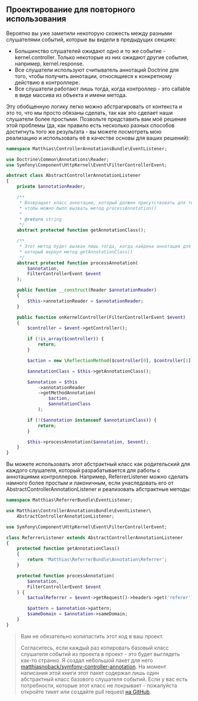 ## Проектирование для повторного использования

Вероятно вы уже заметили некоторую схожесть между разными слушателями событий, которые вы видели в предыдущих секциях:

- Большинство слушателей ожидают одно и то же событие - kernel.controller. Только некоторые из них ожидают другие события, например, kernel.response.
- Все слушатели используют считыватель аннотаций Doctrine для того, чтобы получить аннотации, относящиеся к конкретному действию в контроллере.
- Все слушатели работают лишь тогда, когда контроллер - это callable в виде массива из объекта и имени метода.

Эту обобщенную логику легко можно абстрагировать от контекста и это то, что мы просто обязаны сделать, так как это сделает наши слушатели более простыми. Позвольте представить вам моё решение этой проблемы (да, как правило есть несколько разных способов достигнуть того же результата - вы можете посмотреть мою реализацию и использовать её в качестве основы для ваших решений):

```php
namespace Matthias\ControllerAnnotationsBundle\EventListener;

use Doctrine\Common\Annotations\Reader;
use Symfony\Component\HttpKernel\Event\FilterControllerEvent;

abstract class AbstractControllerAnnotationListener
{
    private $annotationReader;

    /**
     * Возвращает класс аннотации, который должен присутствовать для текущего контроллера, для того
     * чтобы можно было вызвать метод processAnnotation()
     *
     * @return string
     */
    abstract protected function getAnnotationClass();

    /**
     * Этот метод будет вызван лишь тогда, когда найдена аннотация для класса, 
     * который вернул метод getAnnotationClass()
     */
    abstract protected function processAnnotation(
        $annotation,
        FilterControllerEvent $event
    );

    public function __construct(Reader $annotationReader)
    {
        $this->annotationReader = $annotationReader;
    }

    public function onKernelController(FilterControllerEvent $event)
    {
        $controller = $event->getController();

        if (!is_array($controller)) {
            return;
        }

        $action = new \ReflectionMethod($controller[0], $controller[1]);

        $annotationClass = $this->getAnnotationClass();

        $annotation = $this
            ->annotationReader
            ->getMethodAnnotation(
                $action,
                $annotationClass
            );

        if (!($annotation instanceof $annotationClass)) {
            return;
        }

        $this->processAnnotation($annotation, $event);
    }
}
```

Вы можете использовать этот абстрактный класс как родительский для каждого слушателя, который разрабатывается для работы с аннотациями контроллеров. Например, ReferrerListener можно сделать намного более простым и лаконичным, если унаследовать его от AbstractControllerAnnotationListener и реализовать абстрактные методы:

```php
namespace Matthias\ReferrerBundle\EventListener;

use Matthias\ControllerAnnotationsBundle\EventListener\
    AbstractControllerAnnotationListener;

use Symfony\Component\HttpKernel\Event\FilterControllerEvent;

class ReferrerListener extends AbstractControllerAnnotationListener
{
    protected function getAnnotationClass()
    {
        return 'Matthias\ReferrerBundle\Annotation\Referrer';
    }

    protected function processAnnotation(
        $annotation,
        FilterControllerEvent $event
    ) {
        $actualReferrer = $event->getRequest()->headers->get('referer');

        $pattern = $annotation->pattern;
        $sameDomain = $annotation->sameDomain;
    }
}
```

> Вам не обязательно копипастить этот код в ваш проект.
> 
> Согласитесь, если каждый раз копировать базовый класс слушателя событий из проекта в проект - это будет выглядеть как-то странно. Я создал небольшой пакет для него [matthiasnoback/symfony-controller-annotation](https://packagist.org/packages/matthiasnoback/symfony-controller-annotation). На момент написания этой книги этот пакет содержал лишь один абстрактный класс базового слушателя событий. Если у вас есть потребности, которые этот класс не покрывает - пожалуйста откройте тикет или создайте pull request [на GitHub](https://github.com/matthiasnoback/symfony-controller-annotation).
